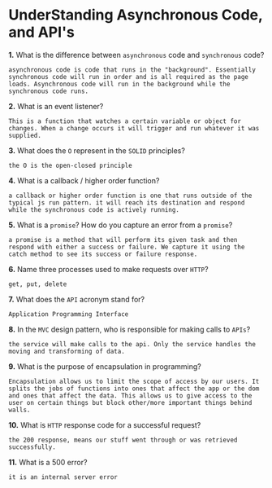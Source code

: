 # UnderStanding Asynchronous Code, and API's

**1.** What is the difference between `asynchronous` code and `synchronous` code?
<!-- enter you answer in the space below -->
```
asynchronous code is code that runs in the "background". Essentially synchronous code will run in order and is all required as the page loads. Asynchronous code will run in the background while the synchronous code runs. 
```
**2.** What is an event listener?
<!-- enter you answer in the space below -->
```
This is a function that watches a certain variable or object for changes. When a change occurs it will trigger and run whatever it was supplied. 
```
**3.** What does the `O` represent in the `SOLID` principles?
<!-- enter you answer in the space below -->
```
the O is the open-closed principle
```
**4.** What is a callback / higher order function?
<!-- enter you answer in the space below -->
```
a callback or higher order function is one that runs outside of the typical js run pattern. it will reach its destination and respond while the synchronous code is actively running. 
```
**5.** What is a `promise`? How do you capture an error from a `promise`?
<!-- enter you answer in the space below -->
```
a promise is a method that will perform its given task and then respond with either a success or failure. We capture it using the catch method to see its success or failure response. 
```
**6.** Name three processes used to make requests over `HTTP`?
<!-- enter you answer in the space below -->
```
get, put, delete
```
**7.** What does the `API` acronym stand for?
<!-- enter you answer in the space below -->
```
Application Programming Interface
```
**8.** In the `MVC` design pattern, who is responsible for making calls to `APIs`?
<!-- enter you answer in the space below -->
```
the service will make calls to the api. Only the service handles the moving and transforming of data. 
```
**9.** What is the purpose of encapsulation in programming?
<!-- enter you answer in the space below -->
```
Encapsulation allows us to limit the scope of access by our users. It splits the jobs of functions into ones that affect the app or the dom and ones that affect the data. This allows us to give access to the user on certain things but block other/more important things behind walls. 
```
**10.** What is `HTTP` response code for a successful request?
<!-- enter you answer in the space below -->
```
the 200 response, means our stuff went through or was retrieved successfully. 
```
**11.** What is a 500 error?
<!-- enter you answer in the space below -->
```
it is an internal server error
```